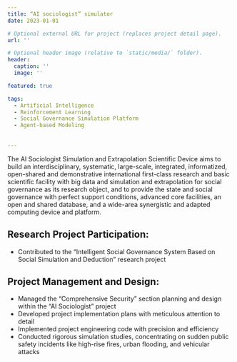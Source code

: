 ```yaml
---
title: “AI sociologist” simulator
date: 2023-01-01

# Optional external URL for project (replaces project detail page).
url: ''

# Optional header image (relative to `static/media/` folder).
header:
  caption: ''
  image: ''

featured: true

tags:
  - Artificial Intelligence
  - Reinforcement Learning
  - Social Governance Simulation Platform 
  - Agent-based Modeling
  
  
---
```


The AI Sociologist Simulation and Extrapolation Scientific Device aims to build an interdisciplinary, systematic, large-scale, integrated, informatized, open-shared and demonstrative international first-class research and basic scientific facility with big data and simulation and extrapolation for social governance as its research object, and to provide the state and social governance with perfect support conditions, advanced core facilities, an open and shared database, and a wide-area synergistic and adapted computing device and platform.

<!--more-->

## Research Project Participation:

- Contributed to the “Intelligent Social Governance System Based on Social Simulation and Deduction” research project

## Project Management and Design:

- Managed the “Comprehensive Security” section planning and design within the “AI Sociologist” project
- Developed project implementation plans with meticulous attention to detail
- Implemented project engineering code with precision and efficiency
- Conducted rigorous simulation studies, concentrating on sudden public safety incidents like high-rise fires, urban flooding, and vehicular attacks

